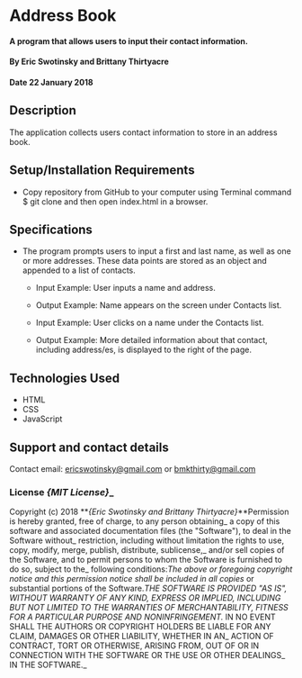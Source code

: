 # Address Book

#### A program that allows users to input their contact information.

#### By **Eric Swotinsky  and Brittany Thirtyacre**

#### Date 22 January 2018

## Description

The application collects users contact information to store in an address book.

## Setup/Installation Requirements

* Copy repository from GitHub to your computer using Terminal command $ git clone and then open index.html in a browser.


## Specifications

* The program prompts users to input a first and last name, as well as one or more addresses. These data points are stored as an object and appended to a list of contacts.

  * Input Example: User inputs a name and address.
  * Output Example: Name appears on the screen under Contacts list.

  * Input Example: User clicks on a name under the Contacts list.
  * Output Example: More detailed information about that contact, including address/es, is displayed to the right of the page.


## Technologies Used

  * HTML
  * CSS
  * JavaScript

## Support and contact details

Contact email: ericswotinsky@gmail.com or bmkthirty@gmail.com

### License **_{MIT License}_**_

Copyright (c) 2018 **_{Eric Swotinsky and Brittany Thirtyacre}_**Permission is hereby granted, free of charge, to any person obtaining_
a copy of this software and associated documentation files (the "Software"), to deal in the Software without_
restriction, including without limitation the rights to use, copy, modify, merge, publish, distribute, sublicense,_
and/or sell copies of the Software, and to permit persons to whom the Software is furnished to do so, subject to the_
following conditions:_The above or foregoing copyright notice and this permission notice shall be included in all copies_
or substantial portions of the Software.__THE SOFTWARE IS PROVIDED "AS IS", WITHOUT WARRANTY OF ANY KIND, EXPRESS OR IMPLIED,_
INCLUDING BUT NOT LIMITED TO THE WARRANTIES OF MERCHANTABILITY, FITNESS FOR A PARTICULAR PURPOSE AND NONINFRINGEMENT._
IN NO EVENT SHALL THE AUTHORS OR COPYRIGHT HOLDERS BE LIABLE FOR ANY CLAIM, DAMAGES OR OTHER LIABILITY, WHETHER IN AN_
ACTION OF CONTRACT, TORT OR OTHERWISE, ARISING FROM, OUT OF OR IN CONNECTION WITH THE SOFTWARE OR THE USE OR OTHER DEALINGS_
IN THE SOFTWARE._

